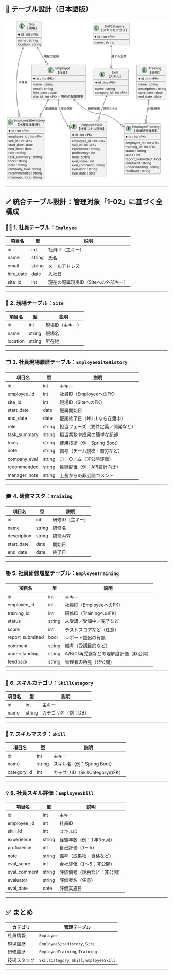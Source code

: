 
## 📘 テーブル設計（日本語版）
![社員研修ER図](./PlantUML/ER_diagram.svg)


---

## ✅ 統合テーブル設計：管理対象「1-02」に基づく全構成

### 👨‍💼 1. 社員テーブル：`Employee`

| 項目名        | 型      | 説明                    |
| ---------- | ------ | --------------------- |
| id         | int    | 社員ID（主キー）             |
| name       | string | 氏名                    |
| email      | string | メールアドレス               |
| hire\_date | date   | 入社日                   |
| site\_id   | int    | 現在の配属現場ID（Siteへの外部キー） |

---

### 🏢 2. 現場テーブル：`Site`

| 項目名      | 型      | 説明        |
| -------- | ------ | --------- |
| id       | int    | 現場ID（主キー） |
| name     | string | 現場名       |
| location | string | 所在地       |

---

### 🗂 3. 社員現場履歴テーブル：`EmployeeSiteHistory`

| 項目名           | 型      | 説明                  |
| ------------- | ------ | ------------------- |
| id            | int    | 主キー                 |
| employee\_id  | int    | 社員ID（EmployeeへのFK）  |
| site\_id      | int    | 現場ID（SiteへのFK）      |
| start\_date   | date   | 配属開始日               |
| end\_date     | date   | 配属終了日（NULLなら在籍中）    |
| role          | string | 担当フェーズ（要件定義／開発など）   |
| task\_summary | string | 担当業務や成果の簡単な記述       |
| tools         | string | 使用技術（例：Spring Boot） |
| note          | string | 備考（チーム規模・苦労など）      |
| company\_eval | string | ◎／○／△（非公開評価）        |
| recommended   | string | 推奨配置（例：API設計向き）     |
| manager\_note | string | 上長からの非公開コメント        |

---

### 🎓 4. 研修マスタ：`Training`

| 項目名         | 型      | 説明        |
| ----------- | ------ | --------- |
| id          | int    | 研修ID（主キー） |
| name        | string | 研修名       |
| description | string | 研修内容      |
| start\_date | date   | 開始日       |
| end\_date   | date   | 終了日       |

---

### 📚 5. 社員研修履歴テーブル：`EmployeeTraining`

| 項目名               | 型      | 説明                     |
| ----------------- | ------ | ---------------------- |
| id                | int    | 主キー                    |
| employee\_id      | int    | 社員ID（EmployeeへのFK）     |
| training\_id      | int    | 研修ID（TrainingへのFK）     |
| status            | string | 未受講／受講中／完了など           |
| score             | int    | テストスコアなど（任意）           |
| report\_submitted | bool   | レポート提出の有無              |
| comment           | string | 備考（受講目的など）             |
| understanding     | string | A/B/C/再受講などの理解度評価（非公開） |
| feedback          | string | 管理者の所見（非公開）            |

---

### 🧠 6. スキルカテゴリ：`SkillCategory`

| 項目名  | 型      | 説明          |
| ---- | ------ | ----------- |
| id   | int    | 主キー         |
| name | string | カテゴリ名（例：DB） |

---

### 📘 7. スキルマスタ：`Skill`

| 項目名          | 型      | 説明                       |
| ------------ | ------ | ------------------------ |
| id           | int    | 主キー                      |
| name         | string | スキル名（例：Spring Boot）      |
| category\_id | int    | カテゴリID（SkillCategoryのFK） |

---

### 💡 8. 社員スキル評価：`EmployeeSkill`

| 項目名           | 型      | 説明             |
| ------------- | ------ | -------------- |
| id            | int    | 主キー            |
| employee\_id  | int    | 社員ID           |
| skill\_id     | int    | スキルID          |
| experience    | string | 経験年数（例：1年3ヶ月）  |
| proficiency   | int    | 自己評価（1〜5）      |
| note          | string | 備考（成果物・資格など）   |
| eval\_score   | int    | 会社評価（1〜5：非公開）  |
| eval\_comment | string | 評価備考（理由など：非公開） |
| evaluator     | string | 評価者名（任意）       |
| eval\_date    | date   | 評価実施日          |

---

## ✅ まとめ

| カテゴリ   | 管理テーブル                                    |
| ------ | ----------------------------------------- |
| 社員情報   | `Employee`                                |
| 現場履歴   | `EmployeeSiteHistory`, `Site`             |
| 研修履歴   | `EmployeeTraining`, `Training`            |
| 技術スタック | `SkillCategory`, `Skill`, `EmployeeSkill` |

---
